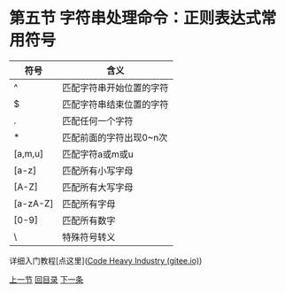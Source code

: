 # 第五节 字符串处理命令：正则表达式常用符号

| 符号     | 含义                     |
| -------- | ------------------------ |
| ^        | 匹配字符串开始位置的字符 |
| $        | 匹配字符串结束位置的字符 |
| .        | 匹配任何一个字符         |
| *        | 匹配前面的字符出现0~n次  |
| [a,m,u]  | 匹配字符a或m或u          |
| [a-z]    | 匹配所有小写字母         |
| [A-Z]    | 匹配所有大写字母         |
| [a-zA-Z] | 匹配所有字母             |
| [0-9]    | 匹配所有数字             |
| \        | 特殊符号转义             |

详细入门教程[点这里]([Code Heavy Industry (gitee.io)](http://heavy_code_industry.gitee.io/code_heavy_industry/pro001-javaweb/lecture/bookstore01/verse02.html))

[上一节](verse04-00-index.html) [回目录](verse05-00-index.html) [下一条](verse05-02-basename.html)